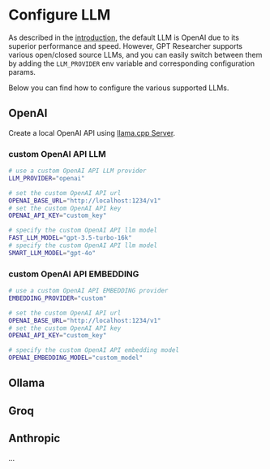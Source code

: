 # Configure LLM
As described in the [introduction](/docs/gpt-researcher/config), the default LLM is OpenAI due to its superior performance and speed. 
However, GPT Researcher supports various open/closed source LLMs, and you can easily switch between them by adding the `LLM_PROVIDER` env variable and corresponding configuration params.

Below you can find how to configure the various supported LLMs.

## OpenAI
Create a local OpenAI API using [llama.cpp Server](https://github.com/ggerganov/llama.cpp/blob/master/examples/server/README.md#quick-start).

### custom OpenAI API LLM
```bash
# use a custom OpenAI API LLM provider
LLM_PROVIDER="openai"

# set the custom OpenAI API url
OPENAI_BASE_URL="http://localhost:1234/v1"
# set the custom OpenAI API key
OPENAI_API_KEY="custom_key"

# specify the custom OpenAI API llm model  
FAST_LLM_MODEL="gpt-3.5-turbo-16k"
# specify the custom OpenAI API llm model  
SMART_LLM_MODEL="gpt-4o"

```
### custom OpenAI API EMBEDDING
```bash
# use a custom OpenAI API EMBEDDING provider
EMBEDDING_PROVIDER="custom"

# set the custom OpenAI API url
OPENAI_BASE_URL="http://localhost:1234/v1"
# set the custom OpenAI API key
OPENAI_API_KEY="custom_key"

# specify the custom OpenAI API embedding model   
OPENAI_EMBEDDING_MODEL="custom_model"
```


## Ollama

## Groq

## Anthropic

...